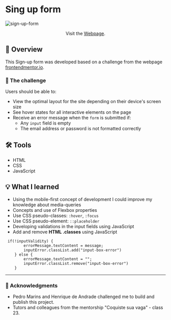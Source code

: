 # Sing up form
![sign-up-form](https://user-images.githubusercontent.com/97140968/216836029-a0375b3f-f027-41d5-aff0-0b7804180dab.png)
<p align = "center"> Visit the <a href="https://sing-up-form-ctd.vercel.app/">Webpage</a>. </p>

## 📑 Overview
This Sign-up form was developed based on a challenge from the webpage [frontendmentor.io](https://www.frontendmentor.io/home). 

### 🎯 The challenge
Users should be able to:
- View the optimal layout for the site depending on their device's screen size
- See hover states for all interactive elements on the page
- Receive an error message when the `form` is submitted if:
  - Any `input` field is empty
  - The email address or password is not formatted correctly

## 🛠️ Tools
- HTML
- CSS
- JavaScript

## 💡 What I learned
- Using the mobile-first concept of development I could improve my knowledge about media-queries
- Concepts and use of Flexbox properties
- Use CSS pseudo-classes: `:hover`, `:focus`
- Use CSS pseudo-element: `::placeholder`
- Developing validations in the input fields using JavaScript
- Add and remove **HTML .classes** using JavaScript
``` 
 if(!inputValidity) {
        errorMessage.textContent = message;
        inputError.classList.add("input-box-error")
    } else {
        errorMessage.textContent = "";
        inputError.classList.remove("input-box-error")
    }
```
---
### 🏅 Acknowledgments
- Pedro Marins and Henrique de Andrade challenged me to build and publish this project. 
- Tutors and colleagues from the mentorship "Coquiste sua vaga" - class 23.
